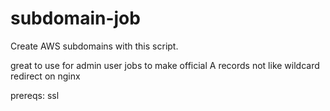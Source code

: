 # subdomain-job
Create AWS subdomains with this script. 

great to use for admin user jobs to make official A records
not like wildcard redirect on nginx

prereqs: ssl


